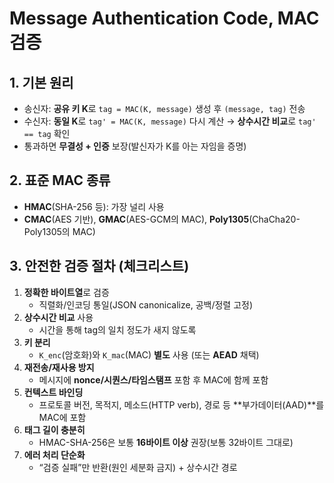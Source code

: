 # Message Authentication Code, MAC 검증

## 1. 기본 원리

- 송신자: **공유 키 K**로 `tag = MAC(K, message)` 생성 후 `(message, tag)` 전송
- 수신자: **동일 K**로 `tag' = MAC(K, message)` 다시 계산 → **상수시간 비교**로 `tag' == tag` 확인
- 통과하면 **무결성 + 인증** 보장(발신자가 K를 아는 자임을 증명)

## 2. 표준 MAC 종류

- **HMAC**(SHA-256 등): 가장 널리 사용
- **CMAC**(AES 기반), **GMAC**(AES-GCM의 MAC), **Poly1305**(ChaCha20-Poly1305의 MAC)

## 3. 안전한 검증 절차 (체크리스트)

1. **정확한 바이트열**로 검증
    - 직렬화/인코딩 통일(JSON canonicalize, 공백/정렬 고정)
2. **상수시간 비교** 사용
    - 시간을 통해 tag의 일치 정도가 새지 않도록
3. **키 분리**
    - `K_enc`(암호화)와 `K_mac`(MAC) **별도** 사용 (또는 **AEAD** 채택)
4. **재전송/재사용 방지**
    - 메시지에 **nonce/시퀀스/타임스탬프** 포함 후 MAC에 함께 포함
5. **컨텍스트 바인딩**
    - 프로토콜 버전, 목적지, 메소드(HTTP verb), 경로 등 **부가데이터(AAD)**를 MAC에 포함
6. **태그 길이 충분히**
    - HMAC-SHA-256은 보통 **16바이트 이상** 권장(보통 32바이트 그대로)
7. **에러 처리 단순화**
    - “검증 실패”만 반환(원인 세분화 금지) + 상수시간 경로